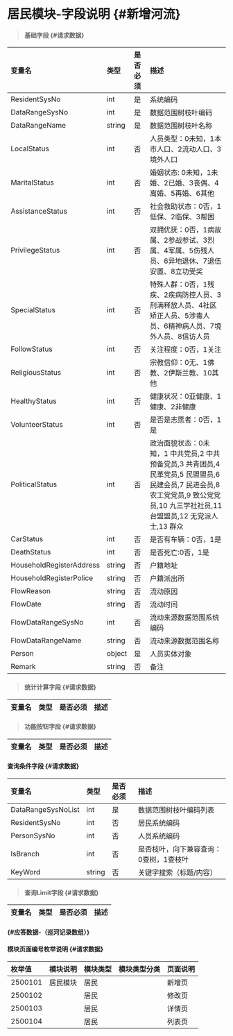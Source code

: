 # 居民模块-字段说明 {#新增河流}

> #### 基础字段 {#请求数据}

| 变量名 | 类型 | 是否必须 | 描述 |
| :--- | :--- | :--- | :--- |
| ResidentSysNo | int | 是 | 系统编码 |
| DataRangeSysNo | int | 是 | 数据范围树枝叶编码 |
| DataRangeName | string | 是 | 数据范围树枝叶名称 |
| LocalStatus | int | 否 | 人员类型：0未知，1本市人口、2流动人口、3境外人口 |
| MaritalStatus | int | 否 | 婚姻状态: 0未知，1未婚、2已婚、3丧偶、4离婚、5再婚、6其他 |
| AssistanceStatus | int | 否 | 社会救助状态：0否，1低保、2临保、3帮困 |
| PrivilegeStatus | int | 否 | 双拥优抚：0否，1病故属、2参战参试、3烈属、4军属、5伤残人员、6异地退休、7退伍安置、8立功受奖 |
| SpecialStatus | int | 否 | 特殊人群：0否，1残疾、2疾病防控人员、3刑满释放人员、4社区矫正人员、5涉毒人员、6精神病人员、7境外人员、8信访人员 |
| FollowStatus | int | 否 | 关注程度：0否，1关注 |
| ReligiousStatus | int | 否 | 宗教信仰：0无、1佛教、2伊斯兰教、10其他 |
| HealthyStatus | int | 否 | 健康状况：0亚健康、1健康、2非健康 |
| VolunteerStatus | int | 否 | 是否是志愿者：0否，1是 |
| PoliticalStatus | int | 否 | 政治面貌状态：0未知，1 中共党员,2 中共预备党员,3 共青团员,4 民革党员,5 民盟盟员,6 民建会员,7 民进会员,8 农工党党员,9 致公党党员,10 九三学社社员,11 台盟盟员,12 无党派人士,13 群众 |
| CarStatus | int | 否 | 是否有车辆：0否，1是 |
| DeathStatus | int | 否 | 是否死亡:0否，1是 |
| HouseholdRegisterAddress | string | 否 | 户籍地址 |
| HouseholdRegisterPolice | string | 否 | 户籍派出所 |
| FlowReason | string | 否 | 流动原因 |
| FlowDate | string | 否 | 流动时间 |
| FlowDataRangeSysNo | int | 否 | 流动来源数据范围系统编码 |
| FlowDataRangeName | string | 否 | 流动来源数据范围名称 |
| Person | object | 是 | 人员实体对象 |
| Remark | string | 否 | 备注 |

> #### 统计计算字段 {#请求数据}

| 变量名 | 类型 | 是否必须 | 描述 |
| :--- | :--- | :--- | :--- |


> #### 功能按钮字段 {#请求数据}

| 变量名 | 类型 | 是否必须 | 描述 |
| :--- | :--- | :--- | :--- |


#### 查询条件字段 {#请求数据}

| 变量名 | 类型 | 是否必须 | 描述 |
| :--- | :--- | :--- | :--- |
| DataRangeSysNoList | int | 是 | 数据范围树枝叶编码列表 |
| ResidentSysNo | int | 否 | 居民系统编码 |
| PersonSysNo | int | 否 | 人员系统编码 |
| IsBranch | int | 否 | 是否枝叶，向下兼容查询：0查树，1查枝叶 |
| KeyWord | string | 否 | 关键字搜索（标题/内容） |

> #### 查询Limit字段 {#请求数据}

| 变量名 | 类型 | 是否必须 | 描述 |
| :--- | :--- | :--- | :--- |


####  {#应答数据-（巡河记录数组）}

#### 模块页面编号枚举说明 {#请求数据}

| 枚举值 | 模块说明 | 模块类型 | 模块类型分类 | 页面说明 |
| :--- | :--- | :--- | :--- | :--- |
| 2500101 | 居民模块 | 居民 |  | 新增页 |
| 2500102 |  | 居民 |  | 修改页 |
| 2500103 |  | 居民 |  | 详情页 |
| 2500104 |  | 居民 |  | 列表页 |



